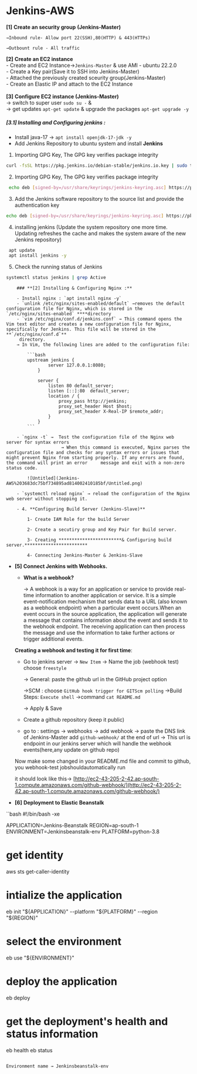 # Jenkins-AWS

**[1]** **Create an security group** **(Jenkins-Master)**
    
    →Inbound rule- Allow port 22(SSH),80(HTTP) & 443(HTTPs)
    
    →Outbount rule - All traffic
    
 **[2]** **Create an EC2 instance**</br>
    - Create and EC2  Instance->`Jenkins-Master` & use AMI - ubuntu 22.2.0</br>
    - Create a Key pair(Save it to SSH into Jenkins-Master)</br>
    - Attached the previously created sceurity group(Jenkins-Master)</br>
    - Create an Elastic IP and attach to the EC2 Instance</br></br>
 **[3]** **Configure EC2 instance (Jenkins-Master)**</br>
     → switch to super user `sudo su -`  &</br>
     → get updates `apt-get update` & upgrade the packages `apt-get upgrade -y` </br>
        
##### [3.1] Installing and Configuring jenkins :
        
- Install java-17 → `apt install openjdk-17-jdk -y`
- Add Jenkins Repository to ubuntu system and install **Jenkins**
 1.  Importing GPG Key, The GPG key verifies package integrity       
 ```bash
curl -fsSL https://pkg.jenkins.io/debian-stable/jenkins.io.key | sudo tee /usr/share/keyrings/jenkins-keyring.asc &gt; /dev/null
 ```
2.  Importing GPG Key, The GPG key verifies package integrity        
```bash
 echo deb [signed-by=/usr/share/keyrings/jenkins-keyring.asc] https://pkg.jenkins.io/debian-stable binary/ | sudo tee /etc/apt/sources.list.d/jenkins.list &gt; /dev/null
```
 3. Add the Jenkins software repository to the source list and provide the authentication key       
 ```bash
echo deb [signed-by=/usr/share/keyrings/jenkins-keyring.asc] https://pkg.jenkins.io/debian-stable binary/ | sudo tee /etc/apt/sources.list.d/jenkins.list &gt; /dev/null
```
 4. installing jenkins (Update the system repository one more time. Updating refreshes the cache and makes the system aware of the new Jenkins repository)      
```bash
 apt update
 apt install jenkins -y
 ```
5. Check the running status of Jenkins        
 ```bash
systemctl status jenkins | grep Active
```
        
        ### **[2] Installing & Configuring Nginx :**
        
        - Install nginx : `apt install nginx -y`
        - `unlink /etc/nginx/sites-enabled/default` →removes the default configuration file for Nginx, which is stored in the `/etc/nginx/sites-enabled` ****directory
        - `vim /etc/nginx/conf.d/jenkins.conf` → This command opens the Vim text editor and creates a new configuration file for Nginx, specifically for Jenkins. This file will be stored in the **`/etc/nginx/conf.d`**
         directory.
        → In Vim, the following lines are added to the configuration file:
            
            ```bash
            upstream jenkins {
                    server 127.0.0.1:8080;
                }
            
                server {
                    listen 80 default_server;
                    listen [::]:80  default_server;
                    location / {
                        proxy_pass http://jenkins;
                        proxy_set_header Host $host;
                        proxy_set_header X-Real-IP $remote_addr;
                    }
                }
            ```
            
        - `nginx -t` →  Test the configuration file of the Nginx web server for syntax errors
                         → When this command is executed, Nginx parses the configuration file and checks for any syntax errors or issues that might prevent Nginx from starting properly. If any errors are found, the command will print an error     message and exit with a non-zero status code.
            
            ![Untitled](Jenkins-AWS%203683dc75bf734895ad814002410185bf/Untitled.png)
            
        - `systemctl reload nginx` → reload the configuration of the Nginx web server without stopping it.
        
        - 4. **Configuring Build Server (Jenkins-Slave)**
            
            1- Create IAM Role for the build Server
            
            2- Create a secutiry group and Key Pair for Build server.
            
            3- Creating ************************& Configuring build server.************************
            
            4- Connecting Jenkins-Master & Jenkins-Slave
            
- **[5]** **Connect Jenkins with Webhooks.**
    - **What is a webhook?**
        
        → A webhook is a way for an application or service to provide real-time information to another application or service. It is a simple event-notification mechanism that sends data to a URL (also known as a webhook endpoint) when a particular event occurs.When an event occurs in the source application, the application will generate a message that contains information about the event and sends it to the webhook endpoint. The receiving application can then process the message and use the information to take further actions or trigger additional events.
        
    
    **Creating a webhook and testing it for first time**:
    
    - Go to jenkins server → `New Item` → Name the job (webhook test) choose `freestyle`
        
         → General: paste the github url in the GitHub project option 
        
         →SCM : choose `GitHub hook trigger for GITScm polling`
         →Build Steps:  `Execute shell` →command `cat README.md` 
        
         → Apply & Save
        
    - Create a github repository (keep it public)
    - go to : settings → webhooks → add webhook → paste the DNS link of Jenkins-Master add `github-webhook/` at the end of url 
    → This url is endpoint in our jenkins server which will handle the webhook events(here,any update on github repo)
    
    Now make some changed in your README.md file and commit to github, you webhook-test jobshouldautomatically run
    
    it should look like this→ [http://ec2-43-205-2-42.ap-south-1.compute.amazonaws.com/github-webhook/](http://ec2-43-205-2-42.ap-south-1.compute.amazonaws.com/github-webhook/)
    
- **[6]** **Deployment to Elastic Beanstalk**
    
    

``bash
#!/bin/bash -xe

APPLICATION=Jenkins-Beanstalk
REGION=ap-south-1
ENVIRONMENT=Jenkinsbeanstalk-env
PLATFORM=python-3.8 

# get identity
aws sts get-caller-identity

# intialize the application
eb init "${APPLICATION}" --platform "${PLATFORM}"  --region "${REGION}"

# select the environment
eb use "${ENVIRONMENT}"

# deploy the application
eb deploy

# get the deployment's health and status information
eb health
eb status
```

Environment name → Jenkinsbeanstalk-env
